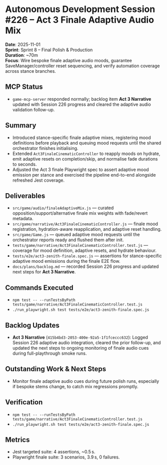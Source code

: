 # Autonomous Development Session #226 – Act 3 Finale Adaptive Audio Mix

**Date**: 2025-11-01  
**Sprint**: Sprint 8 – Final Polish & Production  
**Duration**: ~70m  
**Focus**: Wire bespoke finale adaptive audio moods, guarantee SaveManager/controller reset sequencing, and verify automation coverage across stance branches.

## MCP Status
- `game-mcp-server` responded normally; backlog item **Act 3 Narrative** updated with Session 226 progress and cleared the adaptive audio validation follow-up.

## Summary
- Introduced stance-specific finale adaptive mixes, registering mood definitions before playback and queuing mood requests until the shared orchestrator finishes initialising.
- Extended `Act3FinaleCinematicController` to reapply moods on hydrate, emit adaptive resets on completion/skip, and normalise fade durations to seconds.
- Adjusted the Act 3 finale Playwright spec to assert adaptive mood emission per stance and exercised the pipeline end-to-end alongside refreshed Jest coverage.

## Deliverables
- `src/game/audio/finaleAdaptiveMix.js` — curated opposition/support/alternative finale mix weights with fade/revert metadata.
- `src/game/narrative/Act3FinaleCinematicController.js` — finale mood registration, hydration-aware reapplication, and adaptive reset handling.
- `src/game/Game.js` — queued adaptive mood requests until the orchestrator reports ready and flushed them after init.
- `tests/game/narrative/Act3FinaleCinematicController.test.js` — coverage for mood definition, adaptive resets, and hydrate behaviour.
- `tests/e2e/act3-zenith-finale.spec.js` — assertions for stance-specific adaptive mood emissions during the finale E2E flow.
- `docs/plans/backlog.md` — recorded Session 226 progress and updated next steps for **Act 3 Narrative**.

## Commands Executed
- `npm test -- --runTestsByPath tests/game/narrative/Act3FinaleCinematicController.test.js`
- `./run_playwright.sh test tests/e2e/act3-zenith-finale.spec.js`

## Backlog Updates
- **Act 3 Narrative** (`415b4bd3-2053-400e-92a5-1f1fceccc632`): Logged Session 226 adaptive audio integration, cleared the prior follow-up, and updated the next steps to ongoing monitoring of finale audio cues during full-playthrough smoke runs.

## Outstanding Work & Next Steps
- Monitor finale adaptive audio cues during future polish runs, especially if bespoke stems change, to catch mix regressions promptly.

## Verification
- `npm test -- --runTestsByPath tests/game/narrative/Act3FinaleCinematicController.test.js`
- `./run_playwright.sh test tests/e2e/act3-zenith-finale.spec.js`

## Metrics
- Jest targeted suite: 4 assertions, ~0.5 s.
- Playwright finale suite: 3 scenarios, 3.9 s, 0 failures.
